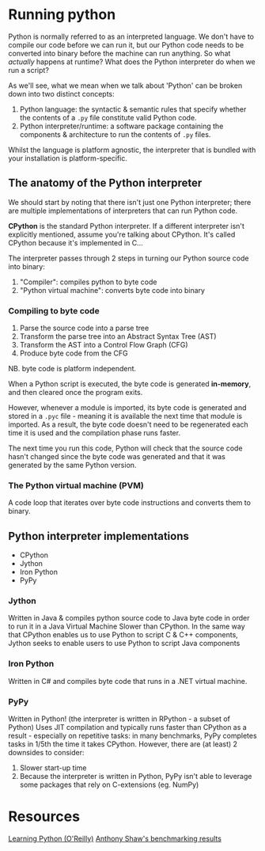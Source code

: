 # Running python

Python is normally referred to as an interpreted language. We don't have to compile our code before we can run it, but our Python code needs to be converted into binary before the machine can run anything.
So what *actually* happens at runtime? What does the Python interpreter do when we run a script?

As we'll see, what we mean when we talk about 'Python' can be broken down into two distinct concepts:
1. Python language: the syntactic & semantic rules that specify whether the contents of a `.py` file constitute valid Python code.
2. Python interpreter/runtime: a software package containing the components & architecture to run the contents of `.py` files.

Whilst the language is platform agnostic, the interpreter that is bundled with your installation is platform-specific.

## The anatomy of the Python interpreter

We should start by noting that there isn't just one Python interpreter; there are multiple implementations of interpreters that can run Python code.

**CPython** is the standard Python interpreter. If a different interpreter isn't explicitly mentioned, assume you're talking about CPython.
It's called CPython because it's implemented in C...

The interpreter passes through 2 steps in turning our Python source code into binary:
1. "Compiler": compiles python to byte code
2. "Python virtual machine": converts byte code into binary

### Compiling to byte code

1. Parse the source code into a parse tree
2. Transform the parse tree into an Abstract Syntax Tree (AST)
3. Transform the AST into a Control Flow Graph (CFG)
4. Produce byte code from the CFG

NB. byte code is platform independent.

When a Python script is executed, the byte code is generated **in-memory**, and then cleared once the program exits.

However, whenever a module is imported, its byte code is generated and stored in a `.pyc` file - meaning it is available the next time that module is imported. As a result, the byte code doesn't need to be regenerated each time it is used and the compilation phase runs faster.

The next time you run this code, Python will check that the source code hasn't changed since the byte code was generated and that it was generated by the same Python version.

### The Python virtual machine (PVM)

A code loop that iterates over byte code instructions and converts them to binary.

## Python interpreter implementations

- CPython
- Jython
- Iron Python
- PyPy

### Jython

Written in Java & compiles python source code to Java byte code in order to run it in a Java Virtual Machine
Slower than CPython.
In the same way that CPython enables us to use Python to script C & C++ components, Jython seeks to enable users to use Python to script Java components

### Iron Python

Written in C# and compiles byte code that runs in a .NET virtual machine.

### PyPy

Written in Python! (the interpreter is written in RPython - a subset of Python)
Uses JIT compilation and typically runs faster than CPython as a result - especially on repetitive tasks: in many benchmarks, PyPy completes tasks in 1/5th the time it takes CPython.
However, there are (at least) 2 downsides to consider:
1. Slower start-up time
2. Because the interpreter is written in Python, PyPy isn't able to leverage some packages that rely on C-extensions (eg. NumPy) 


# Resources

[Learning Python (O'Reilly)](https://www.oreilly.com/library/view/learning-python-5th/9781449355722/)
[Anthony Shaw's benchmarking results](https://hackernoon.com/which-is-the-fastest-version-of-python-2ae7c61a6b2b)
